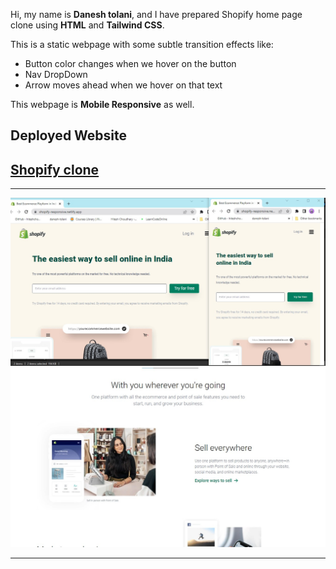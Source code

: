 Hi, my name is **Danesh tolani**, and I have prepared Shopify home page clone using **HTML** and **Tailwind CSS**.

This is a static webpage with some subtle transition effects like:

- Button color changes when we hover on the button
- Nav DropDown
- Arrow moves ahead when we hover on that text

This webpage is **Mobile Responsive** as well.

## Deployed Website

## [Shopify clone](https://shopify-responsive.netlify.app/)

---

![](assets/Project%20Screenshots/3.jpg)
![](assets/Project%20Screenshots/2.jpg)

---
